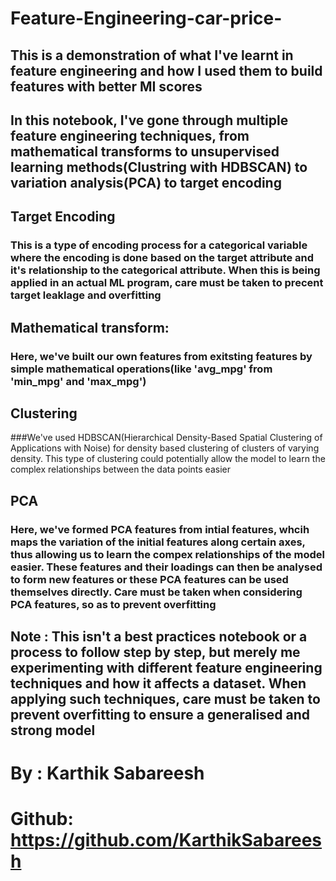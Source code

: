 # Feature-Engineering-car-price-
## This is a demonstration of what I've learnt in feature engineering and how I used them to build features with better MI scores


## In this notebook, I've gone through multiple feature engineering techniques, from mathematical transforms to unsupervised learning methods(Clustring with HDBSCAN) to variation analysis(PCA) to target encoding

## Target Encoding
### This is a type of encoding process for a categorical variable where the encoding is done based on the target attribute and it's relationship to the categorical attribute. When this is being applied in an actual ML program, care must be taken to precent target leaklage and overfitting

## Mathematical transform:
### Here, we've built our own features from exitsting features by simple mathematical operations(like 'avg_mpg' from 'min_mpg' and 'max_mpg')

## Clustering
###We've used HDBSCAN(Hierarchical Density-Based Spatial Clustering of Applications with Noise) for density based clustering of clusters of varying density. This type of clustering could potentially allow the model to learn the complex relationships between the data points easier

## PCA
### Here, we've formed PCA features from intial features, whcih maps the variation of the initial features along certain axes, thus allowing us to learn the compex relationships of the model easier. These features and their loadings can then be analysed to form new features or these PCA features can be used themselves directly. Care must be taken when considering PCA features, so as to prevent overfitting

## Note : This isn't a best practices notebook or a process to follow step by step, but merely me experimenting with different feature engineering techniques and how it affects a dataset. When applying such techniques, care must be taken to prevent overfitting to ensure a generalised and strong model

# By : Karthik Sabareesh
# Github: https://github.com/KarthikSabareesh
